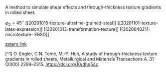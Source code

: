 A method to simulate shear effects and through-thickness texture gradients in rolled sheet.

$\varphi_{2}=45^\circ$
[[20201015-texture-ultrafine-grained-steel]]
[[20201101-texture-latex-expression]]
[[20201013-transformation-texture]]
[[2020040211-microtexture- EBSD]]

[zotero link](zotero://select/library/items/C5VDCJ63) 

[^1] O. Engler, C.N. Tomé, M.-Y. Huh, A study of through-thickness texture gradients in rolled sheets, Metallurgical and Materials Transactions A. 31 (2000) 2299–2315. https://doi.org/10/dhq54c.
